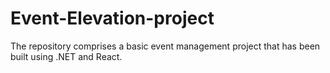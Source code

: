 # Event-Elevation-project
The repository comprises a basic event management project that has been built using .NET and React.
